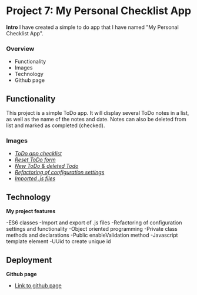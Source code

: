 # Project 7: My Personal Checklist App

**Intro**
I have created a simple to do app that I have named "My Personal Checklist App".

### Overview

* Functionality
* Images
* Technology
* Github page



## Functionality

This project is a simple ToDo app. It will display several ToDo notes in a list, as well as the name of the notes and date. Notes can also be deleted from list and marked as completed (checked).

### Images

- [*ToDo app checklist*](./images/s7%20app%20page.JPG)
- [*Reset ToDo form*](./images/s7%20reset%20form.JPG)
- [*New ToDo & deleted Todo*](./images/s7%20added%20todo.JPG)
- [*Refactoring of configuration settings*](./images/s7%20js%20refactoring.JPG)
- [*Imported .js files*](./images/s7%20index%20js%20code%20imports.JPG)

## Technology

**My project features**

-ES6 classes
-Import and export of .js files
-Refactoring of configuration settings and functionality
-Object oriented programming
-Private class methods and declarations
-Public enableValidation method
-Javascript template element
-UUid to create unique id



## Deployment

**Github page**

* [Link to github page](https://kbeg33.github.io/se_project_todo-app/)
